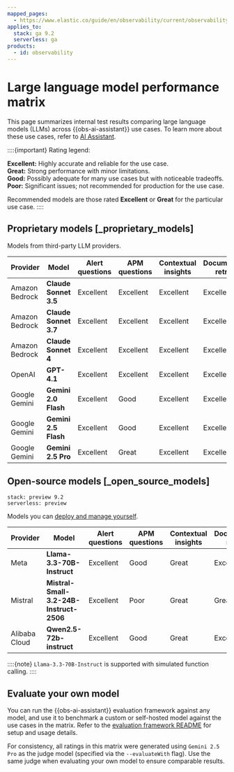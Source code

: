 ```yaml
---
mapped_pages:
  - https://www.elastic.co/guide/en/observability/current/observability-llm-performance-matrix.html
applies_to:
  stack: ga 9.2
  serverless: ga
products:
  - id: observability
---
```


# Large language model performance matrix

This page summarizes internal test results comparing large language models (LLMs) across {{obs-ai-assistant}} use cases. To learn more about these use cases, refer to [AI Assistant](/solutions/observability/observability-ai-assistant.md).

::::{important}
Rating legend:

**Excellent:** Highly accurate and reliable for the use case.<br>
**Great:** Strong performance with minor limitations.<br>
**Good:** Possibly adequate for many use cases but with noticeable tradeoffs.<br>
**Poor:** Significant issues; not recommended for production for the use case.

Recommended models are those rated **Excellent** or **Great** for the particular use case.
::::

## Proprietary models [_proprietary_models]

Models from third-party LLM providers.

| Provider | Model | **Alert questions** | **APM questions** | **Contextual insights** | **Documentation retrieval** | **Elasticsearch operations** | **{{esql}} generation** | **Execute connector** | **Knowledge retrieval** |
| --- | --- | --- | --- | --- | --- | --- | --- | --- | --- |
| Amazon Bedrock | **Claude Sonnet 3.5** | Excellent | Excellent | Excellent | Excellent | Excellent | Great | Good | Excellent |
| Amazon Bedrock | **Claude Sonnet 3.7** | Excellent | Excellent | Excellent | Excellent | Excellent | Great | Great | Excellent |
| Amazon Bedrock | **Claude Sonnet 4**   | Excellent | Excellent | Excellent | Excellent | Excellent | Excellent | Great | Excellent |
| OpenAI    | **GPT-4.1**           | Excellent | Excellent | Excellent | Excellent | Excellent | Great | Good | Excellent |
| Google Gemini    | **Gemini 2.0 Flash**    | Excellent | Good | Excellent | Excellent | Excellent | Good | Good | Excellent |
| Google Gemini    | **Gemini 2.5 Flash**    | Excellent | Good | Excellent | Excellent | Excellent | Good | Good | Excellent |
| Google Gemini    | **Gemini 2.5 Pro**    | Excellent | Great | Excellent | Excellent | Excellent | Good | Good | Excellent |


## Open-source models [_open_source_models]

```{applies_to}
stack: preview 9.2
serverless: preview
```

Models you can [deploy and manage yourself](/solutions/observability/connect-to-own-local-llm.md).

| Provider | Model | **Alert questions** | **APM questions** | **Contextual insights** | **Documentation retrieval** | **Elasticsearch operations** | **{{esql}} generation** | **Execute connector** | **Knowledge retrieval** |
| --- | --- | --- | --- | --- | --- | --- | --- | --- | --- |
| Meta | **Llama-3.3-70B-Instruct** | Excellent | Good | Great | Excellent | Excellent | Good | Good | Excellent |
| Mistral | **Mistral-Small-3.2-24B-Instruct-2506** | Excellent | Poor | Great | Great | Excellent | Poor | Good | Excellent |
| Alibaba Cloud | **Qwen2.5-72b-instruct** | Excellent | Good | Great | Excellent | Excellent | Good | Good | Excellent |

::::{note}
`Llama-3.3-70B-Instruct` is supported with simulated function calling.
::::

## Evaluate your own model

You can run the {{obs-ai-assistant}} evaluation framework against any model, and use it to benchmark a custom or self-hosted model against the use cases in the matrix. Refer to the [evaluation framework README](https://github.com/elastic/kibana/blob/main/x-pack/solutions/observability/plugins/observability_ai_assistant_app/scripts/evaluation/README.md) for setup and usage details.

For consistency, all ratings in this matrix were generated using `Gemini 2.5 Pro` as the judge model (specified via the `--evaluateWith` flag). Use the same judge when evaluating your own model to ensure comparable results.
